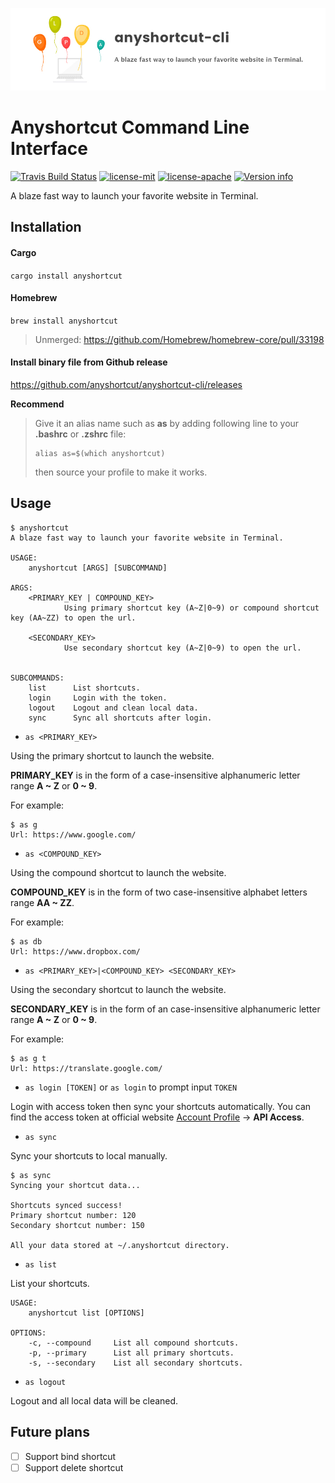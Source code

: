 ![](./anyshortcut-cli.jpg)
# Anyshortcut Command Line Interface

[![Travis Build Status](https://travis-ci.com/anyshortcut/anyshortcut-cli.svg?branch=master)](https://travis-ci.com/anyshortcut/anyshortcut-cli) 
[![license-mit](https://img.shields.io/badge/license-MIT-blue.svg)](https://github.com/anyshortcut/anyshortcut-cli/blob/master/LICENSE-MIT)
[![license-apache](https://img.shields.io/badge/license-Apache-yellow.svg)](https://github.com/anyshortcut/anyshortcut-cli/blob/master/LICENSE-APACHE)
[![Version info](https://img.shields.io/crates/v/anyshortcut.svg)](https://crates.io/crates/anyshortcut)

A blaze fast way to launch your favorite website in Terminal.

## Installation

#### Cargo

`cargo install anyshortcut`

#### Homebrew

`brew install anyshortcut`

> Unmerged: https://github.com/Homebrew/homebrew-core/pull/33198

#### Install binary file from Github release

https://github.com/anyshortcut/anyshortcut-cli/releases

**Recommend**

> Give it an alias name such as **as** by adding following line to your 
> **.bashrc** or **.zshrc** file:
>
> ```shell
> alias as=$(which anyshortcut)
> ```
> 
> then source your profile to make it works.


## Usage

```
$ anyshortcut
A blaze fast way to launch your favorite website in Terminal.

USAGE:
    anyshortcut [ARGS] [SUBCOMMAND]

ARGS:
    <PRIMARY_KEY | COMPOUND_KEY>
            Using primary shortcut key (A~Z|0~9) or compound shortcut key (AA~ZZ) to open the url.

    <SECONDARY_KEY>
            Use secondary shortcut key (A~Z|0~9) to open the url.


SUBCOMMANDS:
    list      List shortcuts.
    login     Login with the token.
    logout    Logout and clean local data.
    sync      Sync all shortcuts after login.

```

- `as <PRIMARY_KEY>`

Using the primary shortcut to launch the website. 

**PRIMARY_KEY** is in the form of a case-insensitive alphanumeric letter range **A ~ Z** or **0 ~ 9**.

For example:
```
$ as g
Url: https://www.google.com/
```

- `as <COMPOUND_KEY>`

Using the compound shortcut to launch the website.

**COMPOUND_KEY** is in the form of two case-insensitive alphabet letters range **AA ~ ZZ**.

For example:
```
$ as db
Url: https://www.dropbox.com/
```

- `as <PRIMARY_KEY>|<COMPOUND_KEY> <SECONDARY_KEY>`

Using the secondary shortcut to launch the website.

**SECONDARY_KEY** is in the form of an case-insensitive alphanumeric letter range **A ~ Z** or **0 ~ 9**.

For example:
```
$ as g t
Url: https://translate.google.com/
```

- `as login [TOKEN]` or `as login` to prompt input `TOKEN`

Login with access token then sync your shortcuts automatically. You can find the access token at 
official website [Account Profile](https://anyshortcut.com/account#/profile/) -> **API Access**.

- `as sync`

Sync your shortcuts to local manually.

```
$ as sync
Syncing your shortcut data...

Shortcuts synced success!
Primary shortcut number: 120
Secondary shortcut number: 150

All your data stored at ~/.anyshortcut directory.
```

- `as list`

List your shortcuts.

```
USAGE:
    anyshortcut list [OPTIONS]

OPTIONS:
    -c, --compound     List all compound shortcuts.
    -p, --primary      List all primary shortcuts.
    -s, --secondary    List all secondary shortcuts.
```

- `as logout`

Logout and all local data will be cleaned.

## Future plans

- [ ] Support bind shortcut
- [ ] Support delete shortcut
